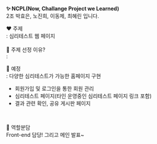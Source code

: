 **:sparkles: NCPL(Now, Challange Project we Learned)**   
2조 박효은, 노진희, 이동제, 최혜린 입니다.   

:heart: 주제   
: 심리테스트 웹 페이지   
<br>
:thought_balloon: 주제 선정 이유?   
: 

:date: 예정   
: 다양한 심리테스트가 가능한 홈페이지 구현   
- 회원가입 및 로그인을 통한 회원 관리   
- 심리테스트 페이지(타인 운영중인 심리테스트 페이지 링크 포함)   
- 결과 관련 확인, 공유 게시판 페이지    
<br>

:pushpin: 역할분담   
Front-end 담당! 그리고 메인 발표~   